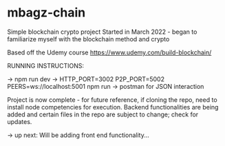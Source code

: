 # mbagz-chain
Simple blockchain crypto project
Started in March 2022 - began to familiarize myself with the blockchain method and crypto

Based off the Udemy course https://www.udemy.com/build-blockchain/

RUNNING INSTRUCTIONS:

-> npm run dev
-> HTTP_PORT=3002 P2P_PORT=5002 PEERS=ws://localhost:5001 npm run
-> postman for JSON interaction

Project is now complete - for future reference, if cloning the repo, need to install node competencies for execution.
Backend functionalities are being added and certain files in the repo are subject to change; check for updates.

-> up next: Will be adding front end functionality...


